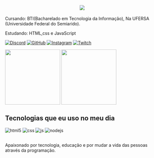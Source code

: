 
<h1 align="center">
<img src="https://readme-typing-svg.herokuapp.com/?font=Righteous&size=35&center=true&vCenter=true&width=500&height=70&duration=4000&lines=Olá!+Eu+Sou+o+Pedro+Damião;👋;" />
</h1>
Cursando: BTI(Bacharelado em Tecnologia da Informação), Na UFERSA (Universidade Federal do Semiarido).

Estudando: HTML,css e JavaScript

[![Discord](https://img.shields.io/badge/Discord-7289DA?style=for-the-badge&logo=discord&logoColor=white)](https://www.discord.com/pedroluz2696)
[![GitHub](https://img.shields.io/badge/GitHub-100000?style=for-the-badge&logo=github&logoColor=white)](https://www.github.com/pedrodamiaoluz)
[![Instagram](https://img.shields.io/badge/Instagram-E4405F?style=for-the-badge&logo=instagram&logoColor=white)](https://instagram.com/intercessores_pedro)
[![Twitch](https://img.shields.io/badge/Twitch-9146FF?style=for-the-badge&logo=twitch&logoColor=white)](https://twitch.tv/@pedroluzzz28)

<div style="display: inline_block">
  <img height="180em" src="https://github-readme-stats.vercel.app/api?username=pedrodamiaoluz&show_icons=true&theme=dracula"/>
  <img height="180em" src="https://github-readme-stats.vercel.app/api/top-langs/?username=pedrodamiaoluz&layout=compact&langs_count=16&theme=dracula"/>
</div>
  
## Tecnologias que eu uso no meu dia

<div style="display: inline_block">
  <img align="center" alt="html5" src="https://img.shields.io/badge/HTML5-E34F26?style=for-the-badge&logo=html5&logoColor=white" />
  <img align="center" alt="css" src="https://img.shields.io/badge/CSS3-1572B6?style=for-the-badge&logo=css3&logoColor=white" />
  <img align="center" alt="js" src="https://img.shields.io/badge/JavaScript-F7DF1E?style=for-the-badge&logo=javascript&logoColor=black" />
  <img align="center" alt="nodejs" src="https://img.shields.io/badge/Node.js-43853D?style=for-the-badge&logo=node.js&logoColor=white" />
</div><br/>

Apaixonado por tecnologia, educação e por mudar a vida das pessoas através da programação.

